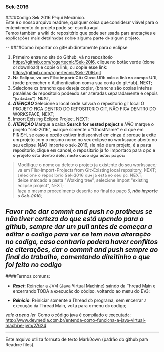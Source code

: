 ### Sek-2016
####Codigo Sek 2016 Pequi Mecânico.  
Este é o nosso arquivo readme, qualquer coisa que considerar viável para o entendimento do projeto pode ser escrita aqui.  
Temos também a wiki do repositório que pode ser usada para anotações e explicações mais detalhadas sobre alguma parte de algum projeto.

--
####Como importar do gitHub diretamente para o eclipse:
1. Primeiro entre no site do Github, vá no repositorio <https://github.com/rogertecnic/Sek-2016>, clique no botão verde (clone or download) e copie o link, ou copie esse link: https://github.com/rogertecnic/Sek-2016.git  
2. No Eclipse, va em File>import>Git>Clone URI: cole o link no campo URI, (pode preencher o Authentication com a sua conta do gitHub), NEXT;  
3. Selecione os branchs que deseja copiar, (branchs são copias inteiras paralelas do repositorio podendo ser alteradas separadamente e depois "juntadas"), NEXT;  
4. ***ATENÇÃO*** Selecione o local onde salvará o repositorio git local O PROJETO FICA DENTRO DO REPOSITORIO GIT, NÃO FICA DENTRO DO WORKSPACE, NEXT;  
5. Import Existing Eclipse Project, NEXT;  
6. ***ATENÇÃO*** Marque a caixa **Search for nested project** e *NÃO* marque o projeto "sek-2016", marque somente o "GhostName" e clique em FINISH, se caso a opção estiver indisponível em cinza é porque ja exite um projeto com o mesmo nome no seu eclipse no workspace aberto no seu eclipse, NÃO importe o sek-2016, ele não é um projeto, é a pasta repositorio, clique em cancel, o repositorio ja foi importado para o pc e o projeto esta dentro dele, neste caso siga estes paços:  

> Modifique o nome ou delete o projeto ja existente do seu workspace;  
>va em File>Import>Projects from Git>Existing local repository, NEXT;  
>selecione o repositorio Sek-2016 que ja está no seu pc, NEXT;  
>deixe marcado a pasta "Working tree", selecione Import "existing eclipse project", NEXT;  
>faça o mesmo procedimento descrito no final do paço 6, ***não importe o Sek-2016***;

***Favor não dar commit and push no protheus se não tiver certeza do que está upando para o github, sempre dar um pull antes de começar a editar o codigo para ver se tem nova alteração no codigo, caso contrario podera haver conflitos de alterações, dar o commit and push sempre ao final do trabalho, comentando direitinho o que foi feito no codigo***
--

####Termos comuns:
* ***Reset***: Reiniciar a JVM (Java Virtual Machine) saindo da Thread Main e encerrando TODA a execução do código, voltando ao menu do EV3;

* ***Reinicio***: Reiniciar somente a Thread do programa, sem encerrar a execução da Thread Main, volta para o menu do codigo;


*vale a pena ler*: Como o código java é compilado e executado: http://www.devmedia.com.br/entenda-como-funciona-a-java-virtual-machine-jvm/27624

---
Este arquivo utiliza formato de texto MarkDown (padrão do github para Readme files).
